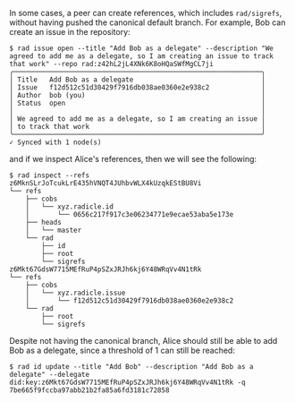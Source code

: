 In some cases, a peer can create references, which includes `rad/sigrefs`,
without having pushed the canonical default branch. For example, Bob can create
an issue in the repository:

``` ~bob
$ rad issue open --title "Add Bob as a delegate" --description "We agreed to add me as a delegate, so I am creating an issue to track that work" --repo rad:z42hL2jL4XNk6K8oHQaSWfMgCL7ji
╭──────────────────────────────────────────────────────────────╮
│ Title   Add Bob as a delegate                                │
│ Issue   f12d512c51d30429f7916db038ae0360e2e938c2             │
│ Author  bob (you)                                            │
│ Status  open                                                 │
│                                                              │
│ We agreed to add me as a delegate, so I am creating an issue │
│ to track that work                                           │
╰──────────────────────────────────────────────────────────────╯
✓ Synced with 1 node(s)
```

and if we inspect Alice's references, then we will see the following:

``` ~alice
$ rad inspect --refs
z6MknSLrJoTcukLrE435hVNQT4JUhbvWLX4kUzqkEStBU8Vi
└── refs
    ├── cobs
    │   └── xyz.radicle.id
    │       └── 0656c217f917c3e06234771e9ecae53aba5e173e
    ├── heads
    │   └── master
    └── rad
        ├── id
        ├── root
        └── sigrefs
z6Mkt67GdsW7715MEfRuP4pSZxJRJh6kj6Y48WRqVv4N1tRk
└── refs
    ├── cobs
    │   └── xyz.radicle.issue
    │       └── f12d512c51d30429f7916db038ae0360e2e938c2
    └── rad
        ├── root
        └── sigrefs
```

Despite not having the canonical branch, Alice should still be able to add Bob
as a delegate, since a threshold of 1 can still be reached:

``` ~alice
$ rad id update --title "Add Bob" --description "Add Bob as a delegate" --delegate did:key:z6Mkt67GdsW7715MEfRuP4pSZxJRJh6kj6Y48WRqVv4N1tRk -q
7be665f9fccba97abb21b2fa85a6fd3181c72858
```
